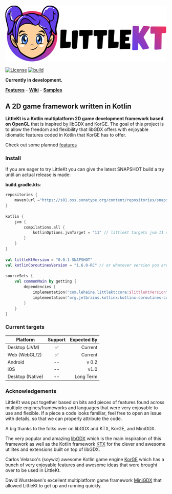 [![Logo](/art/logo/logo-outline.svg)](https://littlekt.com)


[![License](https://img.shields.io/badge/License-Apache%202.0-blue.svg)](https://github.com/littlektframework/littlekt/blob/master/LICENSE)
[![build](https://github.com/littlektframework/littlekt/actions/workflows/build.yml/badge.svg?branch=master)](https://github.com/littlektframework/littlekt/actions/workflows/build.yml)

**Currently in development.**

**[Features](https://littlekt.com/features/)** - **[Wiki](https://littlekt.com/wiki/)** - **[Samples](https://github.com/littlektframework/littlekt-samples)**

## A 2D game framework written in Kotlin

**LittleKt is a Kotlin multiplatform 2D game development framework based on OpenGL** that is inspired by libGDX and KorGE. The goal of this project is to allow the freedom and flexibility that libGDX offers with enjoyable idiomatic features coded in Kotlin that KorGE has to offer.

Check out some planned [features](https://github.com/littlektframework/littlekt/labels/enhancement)

### Install

If you are eager to try LittleKt you can give the latest SNAPSHOT build a try until an actual release is made:

**build.gradle.kts**:
```kotlin
repositories {
    maven(url ="https://s01.oss.sonatype.org/content/repositories/snapshots/")
}

kotlin {
    jvm {
        compilations.all {
            kotlinOptions.jvmTarget = "11" // littlekt targets jvm 11 so we must target atleast 11
        }
    }
}

val littleKtVersion = "0.0.1-SNAPSHOT"
val kotlinCoroutinesVersion = "1.6.0-RC" // or whatever version you are using

sourceSets {
    val commonMain by getting {
        dependencies {
            implementation("com.lehaine.littlekt:core:$littleKtVersion")
            implementation("org.jetbrains.kotlinx:kotlinx-coroutines-core:$kotlinCoroutinesVersion")  // littlekt requires coroutines library on the classpath
        }
    }
}
```

### Current targets

| Platform | Support | Expected By |
| -------- | :---------: | ------:
| Desktop (JVM) | ✅ | Current
| Web (WebGL/2) | ✅ | Current
| Android | -- |v 0.2
| iOS | -- | v1.0
| Desktop (Native) | -- | Long Term

### Acknowledgements
LittleKt was put together based on bits and pieces of features found across multiple engines/frameworks and languages that were very enjoyable to use and flexible. If a piece a code looks familiar, feel free to open an issue with details, so that we can properly attribute the code.

A big thanks to the folks over on libGDX and KTX, KorGE, and MiniGDX.

The very popular and amazing [libGDX](https://github.com/libgdx/libgdx) which is the main inspiration of this framework as well as the Kotlin framework [KTX](https://github.com/libktx/ktx) for the clever and awesome utilites and extensions built on top of libGDX.

Carlos Velasco's (soywiz) awesome Kotlin game engine [KorGE](https://github.com/korlibs/korge) which has a bunch of very enjoyable features and awesome ideas that were brought over to be used in LittleKt.

David Wursteisen's excellent multiplatform game framework [MiniGDX](https://github.com/minigdx/minigdx/) that allowed LittleKt to get up and running quickly.
